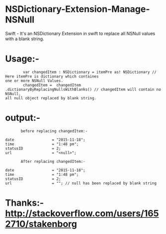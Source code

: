 # NSDictionary-Extension-Manage-NSNull
Swift - It's an NSDictionary Extension in swift to replace all NSNull values with a blank string. 


# Usage:-
            var changedItem : NSDictionary = itemPre as! NSDictionary // Here itemPre is dictionary which containes                                                                           one or more NSNull Values.
            changedItem =  changedItem .dictionaryByReplacingNullsWithBlanks() // changedItem will contain no NSNull,                                                                             all null object replaced by blank string.
            
# output:-
           before replacing changedItem:- 
               
    date                 = "2015-11-18";
    time                 = "1:48 pm";
    statusID             = 2;
    url                  = "<null>";

           After replacing changedItem:- 
               
    date                 = "2015-11-18";
    time                 = "1:48 pm";
    statusID             = 2;
    url                  = ""; // null has been replaced by blank string

# Thanks:- http://stackoverflow.com/users/1652710/stakenborg
